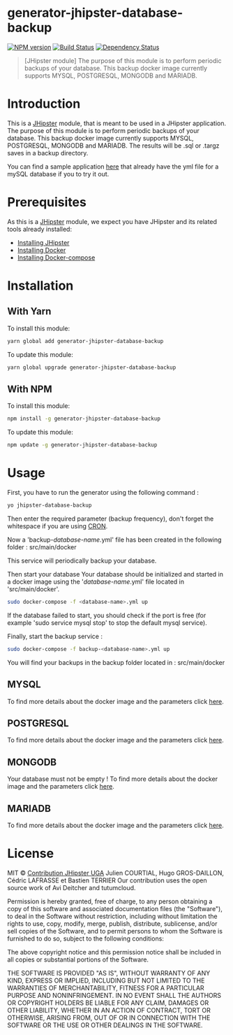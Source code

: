 # generator-jhipster-database-backup
[![NPM version][npm-image]][npm-url] [![Build Status][travis-image]][travis-url] [![Dependency Status][daviddm-image]][daviddm-url]
> [JHipster module] The purpose of this module is to perform periodic backups of your database. This backup docker image currently supports MYSQL, POSTGRESQL, MONGODB and MARIADB.

# Introduction

This is a [JHipster](http://jhipster.github.io/) module, that is meant to be used in a JHipster application. The purpose of this module is to perform periodic backups of your database. This backup docker image currently supports MYSQL, POSTGRESQL, MONGODB and MARIADB.
The results will be .sql or .targz saves in a backup directory.

You can find a sample application [here](https://github.com/contribution-jhipster-uga/sample-application-database) that already have the yml file for a mySQL database if you to try it out.

# Prerequisites

As this is a [JHipster](http://jhipster.github.io/) module, we expect you have JHipster and its related tools already installed:

- [Installing JHipster](https://jhipster.github.io/installation.html)
- [Installing Docker](https://docs.docker.com/install/)
- [Installing Docker-compose](https://docs.docker.com/compose/install/)

# Installation

## With Yarn

To install this module:

```bash
yarn global add generator-jhipster-database-backup
```

To update this module:

```bash
yarn global upgrade generator-jhipster-database-backup
```

## With NPM

To install this module:

```bash
npm install -g generator-jhipster-database-backup
```

To update this module:

```bash
npm update -g generator-jhipster-database-backup
```

# Usage

First, you have to run the generator using the following command :

```bash
yo jhipster-database-backup
```

Then enter the required parameter (backup frequency), don't forget the whitespace if you are using [CRON](https://en.wikipedia.org/wiki/Cron).

Now a 'backup-_database-name_.yml' file has been created in the following folder : src/main/docker

This service will periodically backup your database.

Then start your database
Your database should be initialized and started in a docker image using the '_database-name_.yml' file located in 'src/main/docker'.
```bash
sudo docker-compose -f <database-name>.yml up
```
If the database failed to start, you should check if the port is free (for example 'sudo service mysql stop' to stop the default mysql service).

Finally, start the backup service :

```bash
sudo docker-compose -f backup-<database-name>.yml up
```

You will find your backups in the backup folder located in : src/main/docker

## MYSQL

To find more details about the docker image and the parameters click [here](https://hub.docker.com/r/deitch/mysql-backup).

## POSTGRESQL

To find more details about the docker image and the parameters click [here](https://hub.docker.com/r/contributionjhipster/docker-pg_dump).

## MONGODB

Your database must not be empty !
To find more details about the docker image and the parameters click [here](https://github.com/tutumcloud/mongodb-backup/tree/master).


## MARIADB

To find more details about the docker image and the parameters click [here]( https://hub.docker.com/r/deitch/mysql-backup).


# License

MIT © [Contribution JHipster UGA](https://github.com/contribution-jhipster-uga/)
Julien COURTIAL, Hugo GROS-DAILLON, Cédric LAFRASSE et Bastien TERRIER
Our contribution uses the open source work of Avi Deitcher and tutumcloud.

Permission is hereby granted, free of charge, to any person obtaining a copy of this software and associated documentation files (the "Software"), to deal in the Software without restriction, including without limitation the rights to use, copy, modify, merge, publish, distribute, sublicense, and/or sell copies of the Software, and to permit persons to whom the Software is furnished to do so, subject to the following conditions:

The above copyright notice and this permission notice shall be included in all copies or substantial portions of the Software.

THE SOFTWARE IS PROVIDED "AS IS", WITHOUT WARRANTY OF ANY KIND, EXPRESS OR IMPLIED, INCLUDING BUT NOT LIMITED TO THE WARRANTIES OF MERCHANTABILITY, FITNESS FOR A PARTICULAR PURPOSE AND NONINFRINGEMENT. IN NO EVENT SHALL THE AUTHORS OR COPYRIGHT HOLDERS BE LIABLE FOR ANY CLAIM, DAMAGES OR OTHER LIABILITY, WHETHER IN AN ACTION OF CONTRACT, TORT OR OTHERWISE, ARISING FROM, OUT OF OR IN CONNECTION WITH THE SOFTWARE OR THE USE OR OTHER DEALINGS IN THE SOFTWARE.

[npm-image]: https://img.shields.io/npm/v/generator-jhipster-database-backup.svg
[npm-url]: https://npmjs.org/package/generator-jhipster-database-backup
[travis-image]: https://travis-ci.org/contribution-jhipster-uga/generator-jhipster-database-backup.svg?branch=master
[travis-url]: https://travis-ci.org/contribution-jhipster-uga/generator-jhipster-database-backup
[daviddm-image]: https://david-dm.org/contribution-jhipster-uga/generator-jhipster-database-backup.svg?theme=shields.io
[daviddm-url]: https://david-dm.org/contribution-jhipster-uga/generator-jhipster-database-backup
